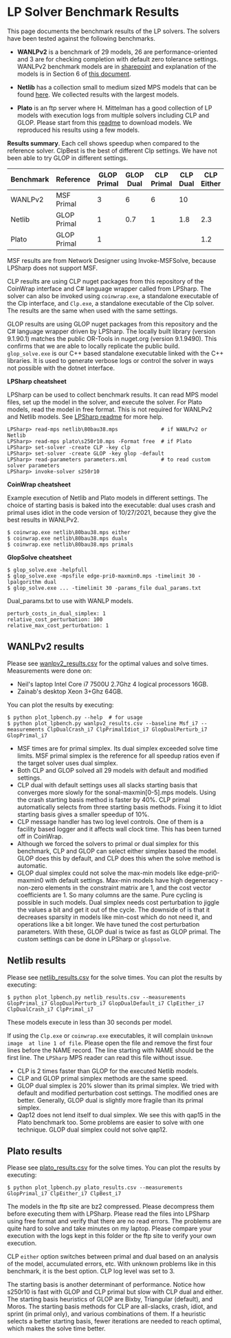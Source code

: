 # LP Solver Benchmark Results

This page documents the benchmark results of the LP solvers. The solvers have
been tested against the following benchmarks.

- __WANLPv2__ is a benchmark of 29 models, 26 are performance-oriented and 3 are for
  checking completion with default zero tolerance settings. WANLPv2 benchmark
  models are in
  [sharepoint](https://microsoft.sharepoint.com/:f:/t/AzNet_WAN/Eta127_8eHhNsylPOEupNQwB1OwjjRGGPilJtk2cf0sT_Q?e=cYFuIm)
  and explanation of the models is in Section 6 of [this
  document](https://microsoft.sharepoint.com/:b:/t/AzNet_WAN/Ed82YFQIC5xBg5_2ya0Y_bgB5OTmeu9GGMhEyFH6D7AXFg?e=GkPifF).

- __Netlib__ has a collection small to medium sized MPS models that can be found
  [here](https://www.cuter.rl.ac.uk/Problems/netlib.shtml). We collected results
  with the largest models.

- __Plato__ is an ftp server where H. Mittelman has a good collection of LP
  models with execution logs from multiple solvers including CLP and GLOP.
  Please start from this [readme](http://plato.asu.edu/ftp/lpsimp.html) to
  download models. We reproduced his results using a few models.

__Results summary__. Each cell shows speedup when compared to the reference
solver. ClpBest is the best of different Clp settings. We have not been able to
try GLOP in different settings.

|Benchmark|Reference|GLOP Primal|GLOP Dual|CLP Primal|CLP Dual|CLP Either|CLP Best|
|--|--|--|--|--|--|--|--|
|WANLPv2|MSF Primal|3|6|6|10|
|Netlib|GLOP Primal|1|0.7|1|1.8|2.3|
|Plato|GLOP Primal|1||||1.2|1.7|

MSF results are from Network Designer using Invoke-MSFSolve, because LPSharp
does not support MSF.

CLP results are using CLP nuget packages from this repository of the CoinWrap
interface and C# language wrapper called from LPSharp. The solver can also be
invoked using `coinwrap.exe`, a standalone executable of the Clp interface, and
`Clp.exe`, a standalone executable of the Clp solver. The results are the same
when used with the same settings.

GLOP results are using GLOP nuget packages from this repository and the C#
language wrapper driven by LPSharp. The locally built library (version 9.1.90.1)
matches the public OR-Tools in nuget.org (version 9.1.9490). This confirms that
we are able to locally replicate the public build. `glop_solve.exe` is our C++
based standalone executable linked with the C++ libraries. It is used to
generate verbose logs or control the solver in ways not possible with the dotnet
interface.

__LPSharp cheatsheet__

LPSharp can be used to collect benchmark results. It can read MPS model files,
set up the model in the solver, and execute the solver. For Plato models, read
the model in free format. This is not required for WANLPv2 and Netlib models.
See [LPSharp readme](../LPSharp/Readme.md) for more help.
```
LPSharp> read-mps netlib\80bau38.mps              # if WANLPv2 or Netlib
LPSharp> read-mps plato\s250r10.mps -Format free  # if Plato
LPSharp> set-solver -create CLP -key clp
LPSharp> set-solver -create GLOP -key glop -default
LPSharp> read-parameters parameters.xml           # to read custom solver parameters
LPSharp> invoke-solver s250r10
```

__CoinWrap cheatsheet__

Example execution of Netlib and Plato models in different settings. The choice
of starting basis is baked into the executable: dual uses crash and primal uses
idiot in the code version of 10/27/2021, because they give the best results in
WANLPv2.

```
$ coinwrap.exe netlib\80bau38.mps either
$ coinwrap.exe netlib\80bau38.mps duals
$ coinwrap.exe netlib\80bau38.mps primals
```

__GlopSolve cheatsheet__

```
$ glop_solve.exe -helpfull
$ glop_solve.exe -mpsfile edge-pri0-maxmin0.mps -timelimit 30 -lpalgorithm dual
$ glop_solve.exe ... -timelimit 30 -params_file dual_params.txt
```

Dual_params.txt to use with WANLP models.
```
perturb_costs_in_dual_simplex: 1
relative_cost_perturbation: 100
relative_max_cost_perturbation: 1
```

## WANLPv2 results

Please see [wanlpv2_results.csv](wanlpv2_results.csv) for the optimal values and
solve times. Measurements were done on:

- Neil's laptop Intel Core i7 7500U 2.7Ghz 4 logical processors 16GB.
- Zainab's desktop Xeon 3+Ghz 64GB.

You can plot the results by executing:

```
$ python plot_lpbench.py --help  # for usage
$ python plot_lpbench.py wanlpv2_results.csv --baseline Msf_i7 --measurements ClpDualCrash_i7 ClpPrimalIdiot_i7 GlopDualPerturb_i7 GlopPrimal_i7
```

- MSF times are for primal simplex. Its dual simplex exceeded solve time limits.
  MSF primal simplex is the reference for all speedup ratios even if the target
  solver uses dual simplex.
- Both CLP and GLOP solved all 29 models with default and modified settings.
- CLP dual with default settings uses all slacks starting basis that converges
  more slowly for the sonal-maxmin[0-5].mps models. Using the crash starting
  basis method is faster by 40%. CLP primal automatically selects from three
  starting basis methods. Fixing it to Idiot starting basis gives a smaller
  speedup of 10%.
- CLP message handler has two log level controls. One of them is a facility
  based logger and it affects wall clock time. This has been turned off in
  CoinWrap.
- Although we forced the solvers to primal or dual simplex for this benchmark,
  CLP and GLOP can select either simplex based the model. GLOP does this by
  default, and CLP does this when the solve method is automatic.
- GLOP dual simplex could not solve the max-min models like edge-pri0-maxmin0
  with default settings. Max-min models have high degeneracy - non-zero elements
  in the constraint matrix are 1, and the cost vector coefficients are 1. So
  many columns are the same. Pure cycling is possible in such models. Dual
  simplex needs cost perturbation to jiggle the values a bit and get it out of
  the cycle. The downside of is that it decreases sparsity in models like
  min-cost which do not need it, and operations like a bit longer. We have tuned
  the cost perturbation parameters. With these, GLOP dual is twice as fast as
  GLOP primal. The custom settings can be done in LPSharp or `glopsolve`.


## Netlib results

Please see [netlib_results.csv](netlib_results.csv) for the solve times. You can
plot the results by executing:

```
$ python plot_lpbench.py netlib_results.csv --measurements GlopPrimal_i7 GlopDualPerturb_i7 GlopDualDefault_i7 ClpEither_i7 ClpDualCrash_i7 ClpPrimal_i7
```

These models execute in less than 30 seconds per model.

If using the `Clp.exe` or `coinwrap.exe` executables, it will complain `Unknown
image  at line 1 of file`. Please open the file and remove the first four lines
before the NAME record. The line starting with NAME should be the first line.
The `LPSharp` MPS reader can read this file without issue.

- CLP is 2 times faster than GLOP for the executed Netlib models.
- CLP and GLOP primal simplex methods are the same speed.
- GLOP dual simplex is 20% slower than its primal simplex. We tried with default
  and modified perturbation cost settings. The modified ones are better.
  Generally, GLOP dual is slightly more fragile than its primal simplex.
- Qap12 does not lend itself to dual simplex. We see this with qap15 in the
  Plato benchmark too. Some problems are easier to solve with one technique.
  GLOP dual simplex could not solve qap12.

## Plato results

Please see [plato_results.csv](plato_results.csv) for the solve times. You can
plot the results by executing:

```
$ python plot_lpbench.py plato_results.csv --measurements GlopPrimal_i7 ClpEither_i7 ClpBest_i7
```

The models in the ftp site are bz2 compressed. Please decompress them before
executing them with LPSharp. Please read the files into LPSharp using free
format and verify that there are no read errors. The problems are quite hard to
solve and take minutes on my laptop. Please compare your execution with the logs
kept in this folder or the ftp site to verify your own execution.

CLP `either` option switches between primal and dual based on an analysis of the
model, accumulated errors, etc. With unknown problems like in this benchmark, it
is the best option. CLP log level was set to 3.

The starting basis is another determinant of performance. Notice how s250r10 is
fast with GLOP and CLP primal but slow with CLP dual and either. The starting
basis heuristics of GLOP are Bixby, Triangular (default), and Moros. The
starting basis methods for CLP are all-slacks, crash, idiot, and sprint (in
primal only), and various combinations of them. If a heuristic selects a better
starting basis, fewer iterations are needed to reach optimal, which makes the
solve time better.

